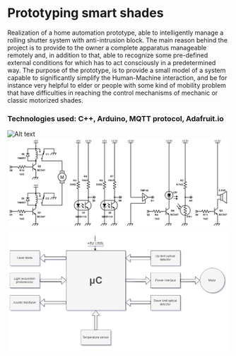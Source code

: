# Prototyping smart shades

Realization of a home automation prototype, able to intelligently manage a rolling shutter system with anti-intrusion block.
The main reason behind the project is to provide to the owner a complete apparatus manageable remotely and, in addition to that, able to recognize some pre-defined external conditions for which has to act consciously in a predetermined way. 
The purpose of the prototype, is to provide a small model of a system capable to significantly simplify the Human-Machine interaction, and be for instance very helpful to elder or people with some kind of mobility problem that have difficulties in reaching the control mechanisms of mechanic or classic motorized shades.

### Technologies used: C++, Arduino, MQTT protocol, Adafruit.io


![Alt text](Project.png)
![Alt text](Schema.png)
![Alt text](block.png)
